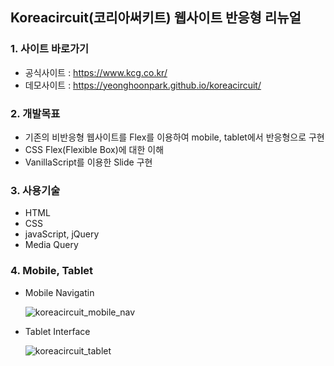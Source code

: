 ## Koreacircuit(코리아써키트) 웹사이트 반응형 리뉴얼

### 1. 사이트 바로가기

- 공식사이트 : <a href="https://www.kcg.co.kr/" target="_blank">https://www.kcg.co.kr/</a>
- 데모사이트 : <a href="https://yeonghoonpark.github.io/koreacircuit/" target="_blank">https://yeonghoonpark.github.io/koreacircuit/</a>

### 2. 개발목표

- 기존의 비반응형 웹사이트를 Flex를 이용하여 mobile, tablet에서 반응형으로 구현
- CSS Flex(Flexible Box)에 대한 이해
- VanillaScript를 이용한 Slide 구현

### 3. 사용기술

- HTML
- CSS
- javaScript, jQuery
- Media Query

### 4. Mobile, Tablet

- Mobile Navigatin

  ![koreacircuit_mobile_nav](https://user-images.githubusercontent.com/95198410/171379215-be088ef4-16b7-4224-826e-67e61c345d82.jpg)

- Tablet Interface

  ![koreacircuit_tablet](https://user-images.githubusercontent.com/95198410/171379284-70964003-384d-49c8-9c68-d320a9efd6e7.jpg)
